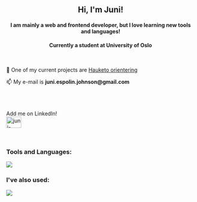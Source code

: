 <h2 align="center">Hi, I'm Juni!</h1>

<h4 align="center">I am mainly a web and frontend developer, but I love learning new tools and languages!</h3>
<h4 align="center">Currently a student at University of Oslo</h3>
<br/>

<p>🔭 One of my current projects are <a href=https://github.com/Jun1l1ll1/Hauketo_orientering>Hauketo orientering</a></p>
<!-- <p>🌱 I’m currently learning <b>Flutter</b> and <b>Dart</b> while making mobile apps</p> -->
<p>📫 My e-mail is <b>juni.espolin.johnson@gmail.com</b></p>
<br/><br/>

<p align="left"> 
  Add me on LinkedIn! <br/>
  <a href="https://linkedin.com/in/juni-espolin-johnson-118743224" target="blank"><img align="center" src="https://raw.githubusercontent.com/rahuldkjain/github-profile-readme-generator/master/src/images/icons/Social/linked-in-alt.svg" alt="juni-espolin-johnson-118743224" height="30" width="40" /></a>
</p>
<br/>

<h3 align="left">Tools and Languages:</h3>
<img src="https://skillicons.dev/icons?i=git,html,css,js,python,java,xd,figma,illustrator,svelte,godot" />

<h3 align="left">I've also used:</h3>
<img src="https://skillicons.dev/icons?i=androidstudio,flutter,dart,unity,blender,tailwind,photoshop,sqlite" />
<br/>

<!--<p><img align="center" src="https://github-readme-stats.vercel.app/api/top-langs?username=jun1l1ll1&exclude_repo=my_test_repo&show_icons=true&locale=en&layout=compact" alt="jun1l1ll1" /></p>-->
